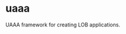 uaaa
====

<imb src="https://dvabita.visualstudio.com/_apis/public/build/definitions/dfae9189-1125-49f9-986d-03eb1c7b20e7/2/badge"/>

UAAA framework for creating LOB applications.
